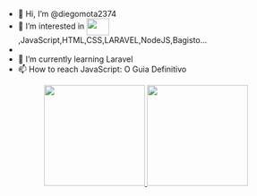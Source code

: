 - 👋 Hi, I’m @diegomota2374
- 👀 I’m interested in <img align="center" height="30" width="40" src="https://cdn.jsdelivr.net/gh/devicons/devicon/icons/php/php-original.svg" />,JavaScript,HTML,CSS,LARAVEL,NodeJS,Bagisto...
- 
- 🌱 I’m currently learning Laravel
- 📫 How to reach JavaScript: O Guia Definitivo
<div align="center">
  <a href="https://github.com/diegomota2374">
  <img height="180em" src="https://github-readme-stats.vercel.app/api?username=diegomota2374&show_icons=true&theme=dark&include_all_commits=true&count_private=true"/>
  <img height="180em" src="https://github-readme-stats.vercel.app/api/top-langs/?username=diegomota2374&layout=compact&langs_count=7&theme=dark"/>
</div>
